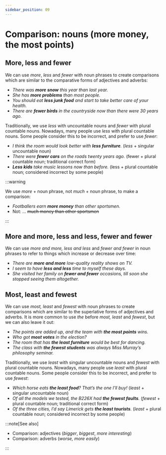 ```yaml
---
sidebar_position: 09
---
```


# Comparison: nouns (more money, the most points)

## More, less and fewer

We can use *more*, *less* and *fewer* with noun phrases to create comparisons which are similar to the comparative forms of adjectives and adverbs:

- *There was **more snow** this year than last year.*
- *She has **more problems** than most people.*
- *You should eat **less junk food** and start to take better care of your health.*
- *There are **fewer birds** in the countryside now than there were 30 years ago.*

Traditionally, we use *less* with uncountable nouns and *fewer* with plural countable nouns. Nowadays, many people use *less* with plural countable nouns. Some people consider this to be incorrect, and prefer to use *fewer*:

- *I think the room would look better with **less furniture**.* (*less* + singular uncountable noun)
- *There were **fewer cars** on the roads twenty years ago.* (fewer + plural countable noun; traditional correct form)
- ***Less kids*** *take music lessons now than before.* (less + plural countable noun; considered incorrect by some people)

:::warning

We use *more* + noun phrase, not *much* + noun phrase, to make a comparison:

- *Footballers earn **more money** than other sportsmen.*
- Not: … ~~much money than other sportsmen~~

:::

## More and more, less and less, fewer and fewer

We can use *more and more, less and less* and *fewer and fewer* in noun phrases to refer to things which increase or decrease over time:

- *There are **more and more** low-quality reality shows on TV.*
- *I seem to have **less and less** time to myself these days.*
- *She visited her family on **fewer and fewer** occasions, till soon she stopped seeing them altogether.*

## Most, least and fewest

We can use *most, least* and *fewest* with noun phrases to create comparisons which are similar to the superlative forms of adjectives and adverbs. It is more common to use *the* before *most, least* and *fewest*, but we can also leave it out:

- *The points are added up, and the team with **the most points** wins.*
- *Who got **most votes** in the election?*
- *The room that has **the least furniture** would be best for dancing.*
- *The class with **the fewest students** was always Miss Murray’s philosophy seminar.*

Traditionally, we use *least* with singular uncountable nouns and *fewest* with plural countable nouns. Nowadays, many people use *least* with plural countable nouns. Some people consider this to be incorrect, and prefer to use *fewest*:

- *Which horse eats **the least food**? That’s the one I’ll buy!* (*least* + singular uncountable noun)
- *Of all the models we tested, the B226X had **the fewest faults**.* (*fewest* + plural countable noun; traditional correct form)
- *Of the three cities, I’d say Limerick gets **the least tourists**.* (*least* + plural countable noun; considered incorrect by some people)

:::note[See also]

- Comparison: adjectives (*bigger*, *biggest*, *more interesting*)
- Comparison: adverbs (*worse, more easily*)

:::
